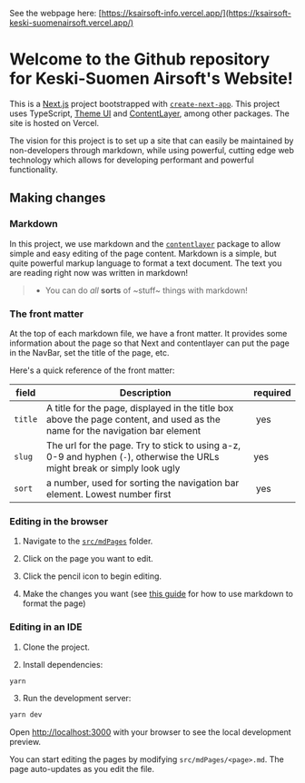 See the webpage here: [https://ksairsoft-info.vercel.app/](https://ksairsoft-keski-suomenairsoft.vercel.app/)

# Welcome to the Github repository for Keski-Suomen Airsoft's Website!

This is a [Next.js](https://nextjs.org/) project bootstrapped with [`create-next-app`](https://github.com/vercel/next.js/tree/canary/packages/create-next-app). This project uses TypeScript, [Theme UI](https://theme-ui.com/) and [ContentLayer](https://github.com/contentlayerdev/contentlayer), among other packages. The site is hosted on Vercel.

The vision for this project is to set up a site that can easily be maintained by non-developers through markdown, while using powerful, cutting edge web technology which allows for developing performant and powerful functionality.

## Making changes

### Markdown

In this project, we use markdown and the [`contentlayer`](https://github.com/contentlayerdev/contentlayer) package to allow simple and easy editing of the page content.
Markdown is a simple, but quite powerful markup language to format a text document. The text you are reading right now was written in markdown!

> - You can do *all* **sorts** of ~stuff~ things with markdown!

### The front matter

At the top of each markdown file, we have a front matter. It provides some information about the page so that Next and contentlayer can put the page in the NavBar, set the title of the page, etc.

Here's a quick reference of the front matter:

| field   | Description | required |
| ------- |------------ | -------- |
| `title` | A title for the page, displayed in the title box above the page content, and used as the name for the navigation bar element | yes |
| `slug`  | The url for the page. Try to stick to using a-z, 0-9 and hyphen (`-`), otherwise the URLs might break or simply look ugly | yes |
| `sort`  | a number, used for sorting the navigation bar element. Lowest number first | yes |

### Editing in the browser

1. Navigate to the [`src/mdPages`](https://github.com/braaar/ksairsoft.info/tree/main/src/mdPages) folder.

2. Click on the page you want to edit.

3. Click the pencil icon to begin editing.

4. Make the changes you want (see [this guide](https://www.markdownguide.org/getting-started/) for how to use markdown to format the page)


### Editing in an IDE

1. Clone the project.

2. Install dependencies:

```bash
yarn
```

3. Run the development server:

```bash
yarn dev
```

Open [http://localhost:3000](http://localhost:3000) with your browser to see the local development preview.

You can start editing the pages by modifying `src/mdPages/<page>.md`. The page auto-updates as you edit the file.

